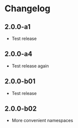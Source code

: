 # Changelog

## 2.0.0-a1

* Test release

## 2.0.0-a4

* Test release again

## 2.0.0-b01

* Test release

## 2.0.0-b02

* More convenient namespaces